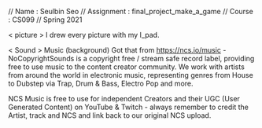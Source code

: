 // Name       : Seulbin Seo
// Assignment : final_project_make_a_game
// Course     : CS099
// Spring 2021

< picture >
I drew every picture with my I_pad. 

< Sound >
Music (background)
Got that from
https://ncs.io/music
-NoCopyrightSounds is a copyright free / stream safe record label, providing free to use music to the content creator community. 
We work with artists from around the world in electronic music, 
representing genres from House to Dubstep via Trap, Drum & Bass, Electro Pop and more. 

NCS Music is free to use for independent Creators and their UGC (User Generated Content) on YouTube & Twitch - always remember to credit the Artist, track and NCS and link back to our original NCS upload.
 
